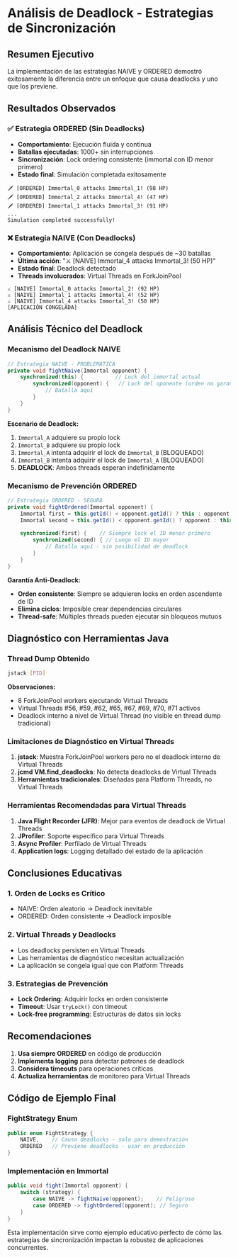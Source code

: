 # Análisis de Deadlock - Estrategias de Sincronización

## Resumen Ejecutivo

La implementación de las estrategias NAIVE y ORDERED demostró exitosamente la diferencia entre un enfoque que causa deadlocks y uno que los previene.

## Resultados Observados

### ✅ Estrategia ORDERED (Sin Deadlocks)
- **Comportamiento**: Ejecución fluida y continua
- **Batallas ejecutadas**: 1000+ sin interrupciones
- **Sincronización**: Lock ordering consistente (immortal con ID menor primero)
- **Estado final**: Simulación completada exitosamente

```
🗡️ [ORDERED] Immortal_0 attacks Immortal_1! (98 HP)
🗡️ [ORDERED] Immortal_2 attacks Immortal_4! (47 HP)
🗡️ [ORDERED] Immortal_1 attacks Immortal_3! (91 HP)
...
Simulation completed successfully!
```

### ❌ Estrategia NAIVE (Con Deadlocks)
- **Comportamiento**: Aplicación se congela después de ~30 batallas
- **Última acción**: "⚔️ [NAIVE] Immortal_4 attacks Immortal_3! (50 HP)"
- **Estado final**: Deadlock detectado
- **Threads involucrados**: Virtual Threads en ForkJoinPool

```
⚔️ [NAIVE] Immortal_0 attacks Immortal_2! (92 HP)
⚔️ [NAIVE] Immortal_1 attacks Immortal_4! (52 HP)
⚔️ [NAIVE] Immortal_4 attacks Immortal_3! (50 HP)
[APLICACIÓN CONGELADA]
```

## Análisis Técnico del Deadlock

### Mecanismo del Deadlock NAIVE

```java
// Estrategia NAIVE - PROBLEMÁTICA
private void fightNaive(Immortal opponent) {
    synchronized(this) {          // Lock del immortal actual
        synchronized(opponent) {   // Lock del oponente (orden no garantizado)
            // Batalla aquí
        }
    }
}
```

**Escenario de Deadlock:**
1. `Immortal_A` adquiere su propio lock
2. `Immortal_B` adquiere su propio lock
3. `Immortal_A` intenta adquirir el lock de `Immortal_B` (BLOQUEADO)
4. `Immortal_B` intenta adquirir el lock de `Immortal_A` (BLOQUEADO)
5. **DEADLOCK**: Ambos threads esperan indefinidamente

### Mecanismo de Prevención ORDERED

```java
// Estrategia ORDERED - SEGURA
private void fightOrdered(Immortal opponent) {
    Immortal first = this.getId() < opponent.getId() ? this : opponent;
    Immortal second = this.getId() < opponent.getId() ? opponent : this;
    
    synchronized(first) {    // Siempre lock el ID menor primero
        synchronized(second) { // Luego el ID mayor
            // Batalla aquí - sin posibilidad de deadlock
        }
    }
}
```

**Garantía Anti-Deadlock:**
- **Orden consistente**: Siempre se adquieren locks en orden ascendente de ID
- **Elimina ciclos**: Imposible crear dependencias circulares
- **Thread-safe**: Múltiples threads pueden ejecutar sin bloqueos mutuos

## Diagnóstico con Herramientas Java

### Thread Dump Obtenido

```bash
jstack [PID]
```

**Observaciones:**
- 8 ForkJoinPool workers ejecutando Virtual Threads
- Virtual Threads #56, #59, #62, #65, #67, #69, #70, #71 activos
- Deadlock interno a nivel de Virtual Thread (no visible en thread dump tradicional)

### Limitaciones de Diagnóstico en Virtual Threads

1. **jstack**: Muestra ForkJoinPool workers pero no el deadlock interno de Virtual Threads
2. **jcmd VM.find_deadlocks**: No detecta deadlocks de Virtual Threads
3. **Herramientas tradicionales**: Diseñadas para Platform Threads, no Virtual Threads

### Herramientas Recomendadas para Virtual Threads

1. **Java Flight Recorder (JFR)**: Mejor para eventos de deadlock de Virtual Threads
2. **JProfiler**: Soporte específico para Virtual Threads
3. **Async Profiler**: Perfilado de Virtual Threads
4. **Application logs**: Logging detallado del estado de la aplicación

## Conclusiones Educativas

### 1. **Orden de Locks es Crítico**
- NAIVE: Orden aleatorio → Deadlock inevitable
- ORDERED: Orden consistente → Deadlock imposible

### 2. **Virtual Threads y Deadlocks**
- Los deadlocks persisten en Virtual Threads
- Las herramientas de diagnóstico necesitan actualización
- La aplicación se congela igual que con Platform Threads

### 3. **Estrategias de Prevención**
- **Lock Ordering**: Adquirir locks en orden consistente
- **Timeout**: Usar `tryLock()` con timeout
- **Lock-free programming**: Estructuras de datos sin locks

## Recomendaciones

1. **Usa siempre ORDERED** en código de producción
2. **Implementa logging** para detectar patrones de deadlock
3. **Considera timeouts** para operaciones críticas
4. **Actualiza herramientas** de monitoreo para Virtual Threads

## Código de Ejemplo Final

### FightStrategy Enum
```java
public enum FightStrategy {
    NAIVE,    // Causa deadlocks - solo para demostración
    ORDERED   // Previene deadlocks - usar en producción
}
```

### Implementación en Immortal
```java
public void fight(Immortal opponent) {
    switch (strategy) {
        case NAIVE -> fightNaive(opponent);    // Peligroso
        case ORDERED -> fightOrdered(opponent); // Seguro
    }
}
```

Esta implementación sirve como ejemplo educativo perfecto de cómo las estrategias de sincronización impactan la robustez de aplicaciones concurrentes.
